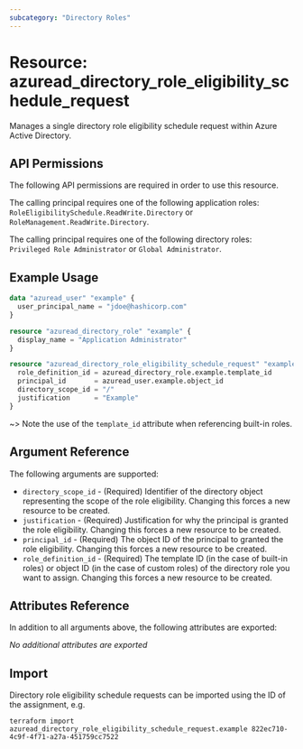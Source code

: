 ```yaml
---
subcategory: "Directory Roles"
---
```


# Resource: azuread_directory_role_eligibility_schedule_request

Manages a single directory role eligibility schedule request within Azure Active Directory.

## API Permissions

The following API permissions are required in order to use this resource.

The calling principal requires one of the following application roles: `RoleEligibilitySchedule.ReadWrite.Directory` or `RoleManagement.ReadWrite.Directory`.

The calling principal requires one of the following directory roles: `Privileged Role Administrator` or `Global Administrator`.

## Example Usage

```terraform
data "azuread_user" "example" {
  user_principal_name = "jdoe@hashicorp.com"
}

resource "azuread_directory_role" "example" {
  display_name = "Application Administrator"
}

resource "azuread_directory_role_eligibility_schedule_request" "example" {
  role_definition_id = azuread_directory_role.example.template_id
  principal_id       = azuread_user.example.object_id
  directory_scope_id = "/"
  justification      = "Example"
}
```

~> Note the use of the `template_id` attribute when referencing built-in roles.

## Argument Reference

The following arguments are supported:

* `directory_scope_id` - (Required) Identifier of the directory object representing the scope of the role eligibility. Changing this forces a new resource to be created.
* `justification` - (Required) Justification for why the principal is granted the role eligibility. Changing this forces a new resource to be created.
* `principal_id` - (Required) The object ID of the principal to granted the role eligibility. Changing this forces a new resource to be created.
* `role_definition_id` - (Required) The template ID (in the case of built-in roles) or object ID (in the case of custom roles) of the directory role you want to assign. Changing this forces a new resource to be created.

## Attributes Reference

In addition to all arguments above, the following attributes are exported:

*No additional attributes are exported*

## Import

Directory role eligibility schedule requests can be imported using the ID of the assignment, e.g.

```shell
terraform import azuread_directory_role_eligibility_schedule_request.example 822ec710-4c9f-4f71-a27a-451759cc7522
```
